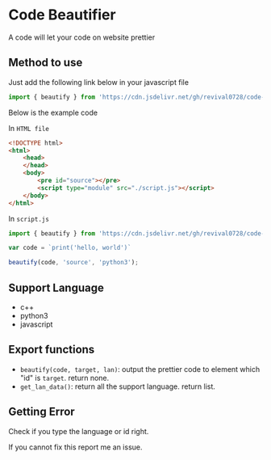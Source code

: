 # Code Beautifier
A code will let your code on website prettier

## Method to use
Just add the following link below in your javascript file
```javascript
import { beautify } from 'https://cdn.jsdelivr.net/gh/revival0728/code-beautifier/beautify.js'
```
Below is the example code

In `HTML file`
```html
<!DOCTYPE html>	
<html>
	<head>
	</head>
	<body>
		<pre id="source"></pre>
		<script type="module" src="./script.js"></script>
	</body>
</html>
```
In `script.js`
```javascript
import { beautify } from 'https://cdn.jsdelivr.net/gh/revival0728/code-beautifier/beautify.js'

var code = `print('hello, world')`

beautify(code, 'source', 'python3');
```

## Support Language
- c++
- python3
- javascript

## Export functions
- `beautify(code, target, lan)`: output the prettier code to element which "id" is `target`. return none.
- `get_lan_data()`: return all the support language. return list.

## Getting Error
Check if you type the language or id right.

If you cannot fix this report me an issue.